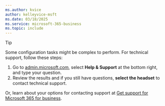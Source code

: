 ```yaml
---
ms.author: kvice
author: kelleyvice-msft
ms.date: 03/18/2025
ms.service: microsoft-365-business
ms.topic: include
---
```


> [!TIP]
> Some configuration tasks might be complex to perform. For technical support, follow these steps:
> 1. Go to [admin.microsoft.com](https://admin.microsoft.com), select **Help & Support** at the bottom right, and type your question.
> 2. Review the results and if you still have questions, **select the headset** to contact technical support.
> 
> Or, learn about your options for contacting support at [Get support for Microsoft 365 for business](/microsoft-365/admin/get-help-support).